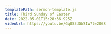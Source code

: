 ```yaml
---
templatePath: sermon-template.js
title: Third Sunday of Easter
date: 2022-05-01T15:28:36.925Z
videoUrl: https://youtu.be/Gq0S3dGWSIw?t=2068
---
```

